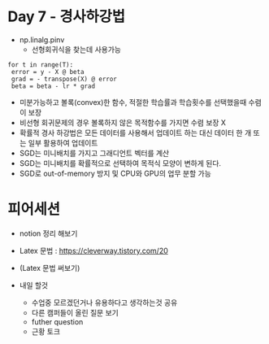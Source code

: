 
# Day 7 - 경사하강법

* np.linalg.pinv
  * 선형회귀식을 찾는데 사용가능
```
for t in range(T):
 error = y - X @ beta
 grad = - transpose(X) @ error
 beta = beta - lr * grad
```
* 미분가능하고 볼록(convex)한 함수, 적절한 학습률과 학습횟수를 선택했을때 수렴이 보장
* 비선형 회귀문제의 경우 볼록하지 않은 목적함수를 가지면 수렴 보장 X
* 확률적 경사 하강법은 모든 데이터를 사용해서 업데이트 하는 대신 데이터 한 개 또는 일부 활용하여 업데이트
* SGD는 미니배치를 가지고 그래디언트 벡터를 계산
* SGD는 미니배치를 확률적으로 선택하여 목적식 모양이 변하게 된다.
* SGD로 out-of-memory 방지 및 CPU와 GPU의 업무 분할 가능


# 피어세션

- notion 정리 해보기<br>
- Latex 문법 : https://cleverway.tistory.com/20
- (Latex 문법 써보기)

- 내일 할것
  - 수업중 모르겠던거나 유용하다고 생각하는것 공유
  - 다른 캠퍼들이 올린 질문 보기
  - futher question
  - 근황 토크










 
 
  


  
